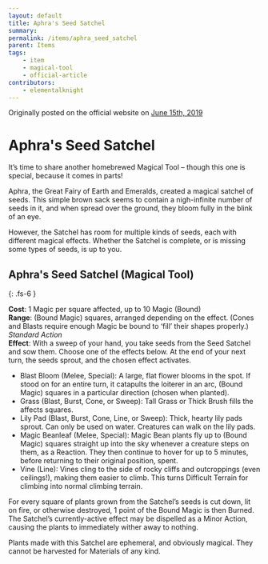 ```yaml
---
layout: default
title: Aphra's Seed Satchel
summary:
permalink: /items/aphra_seed_satchel
parent: Items
tags:
    - item
    - magical-tool
    - official-article
contributors:
    - elementalknight
---
```


Originally posted on the official website on [June 15th, 2019](https://reclaimthewild.net/index.php/2019/06/15/aphras-seed-satchel/)

# Aphra's Seed Satchel

It’s time to share another homebrewed Magical Tool – though this one is special, because it comes in parts!

Aphra, the Great Fairy of Earth and Emeralds, created a magical satchel of seeds. This simple brown sack seems to contain a nigh-infinite number of seeds in it, and when spread over the ground, they bloom fully in the blink of an eye.

However, the Satchel has room for multiple kinds of seeds, each with different magical effects. Whether the Satchel is complete, or is missing some types of seeds, is up to you.

## Aphra's Seed Satchel (Magical Tool)
{: .fs-6 }

**Cost**: 1 Magic per square affected, up to 10 Magic (Bound)  
**Range**: (Bound Magic) squares, arranged depending on the effect. (Cones and Blasts require enough Magic be bound to ‘fill’ their shapes properly.)  
*Standard Action*  
**Effect**: With a sweep of your hand, you take seeds from the Seed Satchel and sow them. Choose one of the effects below. At the end of your next turn, the seeds sprout, and the chosen effect activates.  
* Blast Bloom (Melee, Special): A large, flat flower blooms in the spot. If stood on for an entire turn, it catapults the loiterer in an arc, (Bound Magic) squares in a particular direction (chosen when planted).
* Grass (Blast, Burst, Cone, or Sweep): Tall Grass or Thick Brush fills the affects squares.
* Lily Pad (Blast, Burst, Cone, Line, or Sweep): Thick, hearty lily pads sprout. Can only be used on water. Creatures can walk on the lily pads.
* Magic Beanleaf (Melee, Special): Magic Bean plants fly up to (Bound Magic) squares straight up into the sky whenever a creature steps on them, as a Reaction. They then continue to hover for up to 5 minutes, before returning to their original position, spent.
* Vine (Line): Vines cling to the side of rocky cliffs and outcroppings (even ceilings!), making them easier to climb. This turns Difficult Terrain for climbing into normal climbing terrain.

For every square of plants grown from the Satchel’s seeds is cut down, lit on fire, or otherwise destroyed, 1 point of the Bound Magic is then Burned. The Satchel’s currently-active effect may be dispelled as a Minor Action, causing the plants to immediately wither away to nothing.

Plants made with this Satchel are ephemeral, and obviously magical. They cannot be harvested for Materials of any kind. 
